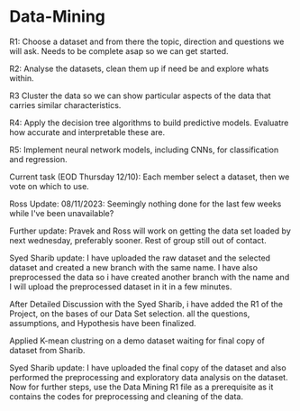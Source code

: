 # Data-Mining

R1: Choose a dataset and from there the topic, direction and questions we will ask. Needs to be complete asap so we can get started.

R2: Analyse the datasets, clean them up if need be and explore whats within.

R3 Cluster the data so we can show particular aspects of the data that carries similar characteristics.

R4: Apply the decision tree algorithms to build predictive models. Evaluatre how accurate and interpretable these are.

R5: Implement neural network models, including CNNs, for classification and regression.

Current task (EOD Thursday 12/10): Each member select a dataset, then we vote on which to use.

Ross Update: 08/11/2023: Seemingly nothing done for the last few weeks while I've been unavailable?

Further update: Pravek and Ross will work on getting the data set loaded by next wednesday, preferably sooner. Rest of group still out of contact.

Syed Sharib update: I have uploaded the raw dataset and the selected dataset and created a new branch with the same name. I have also preprocessed the data so i have created another branch with the name and I will upload the preprocessed dataset in it in a few minutes.

After Detailed Discussion with the Syed Sharib, i have added the R1 of the Project, on the bases of our Data Set selection. all the questions, assumptions, and Hypothesis have been finalized.

Applied K-mean clustring on a demo dataset waiting for final copy of dataset from Sharib.

Syed Sharib update: I have uploaded the final copy of the dataset and also performed the preprocessing and exploratory data analysis on the dataset. Now for further steps, use the Data Mining R1 file as a prerequisite as it contains the codes for preprocessing and cleaning of the data.
